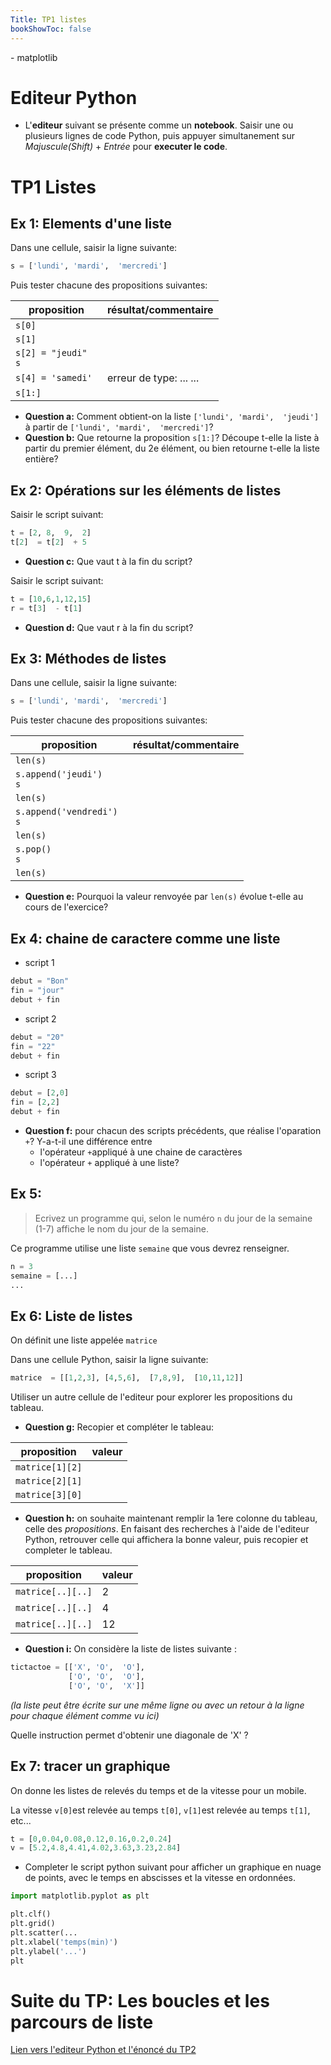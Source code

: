 ```yaml
---
Title: TP1 listes
bookShowToc: false
---
```


  
  <!--<link rel="stylesheet" href="https://pyscript.net/alpha/pyscript.css" />
 -->
  <style>
    .editor-box{
      width: 60%;
      display: block;
    }
    #output > div {
    font-family: 'monospace';
    background-color: #e5e5e5;
    border: 1px solid lightgray;
    /*border-top: 0;*/
    font-size: 0.875rem;
    padding: 0.5rem;
  
  }

  #output > div:first-child {
    border-top: 1px solid lightgray;
    display: block;
  }

  #output > div:nth-child(even) {
    border: 0;
  } 
</style>

<script defer src="https://pyscript.net/alpha/pyscript.js"></script>
<py-env>
    - matplotlib
</py-env>

# Editeur Python
* L'**editeur** suivant se présente comme un **notebook**. Saisir une ou plusieurs lignes de code Python, puis appuyer simultanement sur *Majuscule(Shift)* + *Entrée* pour **executer le code**.

<div >
<py-repl id="my-repl" auto-generate="true"></py-repl>
</div>


# TP1 Listes
## Ex 1: Elements d'une liste
Dans une cellule, saisir la ligne suivante:

```python
s = ['lundi', 'mardi',  'mercredi']
```

Puis tester chacune des propositions suivantes:

| proposition | résultat/commentaire |
|--- |--- |
| `s[0]` |  |
| `s[1]` |   |
| `s[2] = "jeudi"`<br>`s` |   |
| `s[4] = 'samedi' ` |  erreur de type: ... ... |
| `s[1:]` |    |

* **Question a:** Comment obtient-on la liste `['lundi', 'mardi',  'jeudi']` à partir de `['lundi', 'mardi',  'mercredi']`?
* **Question b:** Que retourne la proposition `s[1:]`? Découpe t-elle la liste à partir du premier élément, du 2e élément, ou bien retourne t-elle la liste entière?

## Ex 2: Opérations sur les éléments de listes
Saisir le script suivant:

```python
t = [2, 8,  9,  2]
t[2]  = t[2]  + 5
```

* **Question c:** Que vaut t à la fin du script?


Saisir le script suivant:

```python
t = [10,6,1,12,15]
r = t[3]  - t[1]
```

* **Question d:** Que vaut r à la fin du script?

## Ex 3: Méthodes de listes
Dans une cellule, saisir la ligne suivante:

```python
s = ['lundi', 'mardi',  'mercredi']
```

Puis tester chacune des propositions suivantes:

| proposition | résultat/commentaire |
|--- |--- |
| `len(s)` |  |
| `s.append('jeudi') `<br>`s` |  |
| `len(s)` |  |
| `s.append('vendredi') ` <br>`s` |   |
| `len(s)` |  |
| `s.pop()  `<br>`s` |   |
| `len(s)` |  |

* **Question e:** Pourquoi la valeur renvoyée par `len(s)` évolue t-elle au cours de l'exercice?

## Ex 4: chaine de caractere comme une liste
* script 1

```python
debut = "Bon"
fin = "jour"
debut + fin
```

* script 2

```python
debut = "20"
fin = "22"
debut + fin
``` 

* script 3

```python
debut = [2,0]
fin = [2,2]
debut + fin
```

* **Question f:** pour chacun des scripts précédents, que réalise l'oparation `+`? Y-a-t-il une différence entre 
  *  l'opérateur `+`appliqué à une chaine de caractères
  *  l'opérateur `+` appliqué à une liste?

## Ex 5:
> Ecrivez un programme qui, selon le numéro `n` du jour de la semaine (1-7) affiche le nom du jour de la semaine.

Ce programme utilise une liste `semaine` que vous devrez renseigner.

```python
n = 3
semaine = [...]
...
```


## Ex 6: Liste de listes
On définit une liste appelée `matrice`

Dans une cellule Python, saisir la ligne suivante:

```python
matrice  = [[1,2,3], [4,5,6],  [7,8,9],  [10,11,12]]
```

Utiliser un autre cellule de l'editeur pour explorer les propositions du tableau. 

* **Question g:** Recopier et compléter le tableau:

| proposition | valeur |
|--- |--- |
| `matrice[1][2]` |   |
| `matrice[2][1]` |   | 
| `matrice[3][0]` |   | 

* **Question h:** on souhaite maintenant remplir la 1ere colonne du tableau, celle des *propositions*. En faisant des recherches à l'aide de l'editeur Python, retrouver celle qui affichera la bonne valeur, puis recopier et completer le tableau.

| proposition | valeur |
|--- |--- |
| `matrice[..][..]` | 2  |
| `matrice[..][..]` | 4 | 
| `matrice[..][..]` | 12  | 

* **Question i:** On considère la liste de listes suivante :

```python
tictactoe = [['X', 'O',  'O'],
             ['O', 'O',  'O'],
             ['O', 'O',  'X']]
```
*(la liste peut être écrite sur une même ligne ou avec un retour à la ligne pour chaque élément comme vu ici)*

Quelle instruction permet d'obtenir une diagonale de 'X' ?


## Ex 7: tracer un graphique
On donne les listes de relevés du temps et de la vitesse pour un mobile. 

La vitesse `v[0]`est relevée au temps `t[0]`, `v[1]`est relevée au temps `t[1]`, etc...

```python
t = [0,0.04,0.08,0.12,0.16,0.2,0.24]
v = [5.2,4.8,4.41,4.02,3.63,3.23,2.84]
```

* Completer le script python suivant pour afficher un graphique en nuage de points, avec le temps en abscisses et la vitesse en ordonnées.

```python
import matplotlib.pyplot as plt

plt.clf()
plt.grid()
plt.scatter(...
plt.xlabel('temps(min)')
plt.ylabel('...')
plt
```

# Suite du TP: Les boucles et les parcours de liste
<a href="../page4" target=_blank>Lien vers l'editeur Python et l'énoncé du TP2</a>


